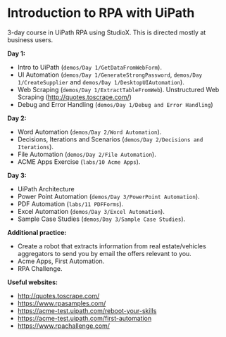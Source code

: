 # Introduction to RPA with UiPath

3-day course in UiPath RPA using StudioX. This is directed mostly at business users. 

**Day 1:**
- Intro to UiPath (`demos/Day 1/GetDataFromWebForm`).
- UI Automation (`demos/Day 1/GenerateStrongPassword`, `demos/Day 1/CreateSupplier` and `demos/Day 1/DesktopUIAutomation`). 
- Web Scraping (`demos/Day 1/ExtractTableFromWeb`). Unstructured Web Scraping (http://quotes.toscrape.com/)
- Debug and Error Handling (`demos/Day 1/Debug and Error Handling`)

**Day 2:**
- Word Automation (`demos/Day 2/Word Automation`).
- Decisions, Iterations and Scenarios (`demos/Day 2/Decisions and Iterations`).
- File Automation (`demos/Day 2/File Automation`).
- ACME Apps Exercise (`labs/10 Acme Apps`).

**Day 3:**
- UiPath Architecture
- Power Point Automation (`demos/Day 3/PowerPoint Automation`).
- PDF Automation (`labs/11 PDFForms`).
- Excel Automation (`demos/Day 3/Excel Automation`).
- Sample Case Studies (`demos/Day 3/Sample Case Studies`).

**Additional practice:**
- Create a robot that extracts information from real estate/vehicles aggregators to send you by email the offers relevant to you.
- Acme Apps, First Automation.
- RPA Challenge.

**Useful websites:**
- http://quotes.toscrape.com/
- https://www.rpasamples.com/
- https://acme-test.uipath.com/reboot-your-skills
- https://acme-test.uipath.com/first-automation
- https://www.rpachallenge.com/
